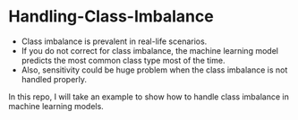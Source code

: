 # Handling-Class-Imbalance

- Class imbalance is prevalent in real-life scenarios. 
- If you do not correct for class imbalance, the machine learning model predicts the most common class type most of the time. 
- Also, sensitivity could be huge problem when the class imbalance is not handled properly. 

In this repo, I will take an example to show how to handle class imbalance in machine learning models.
